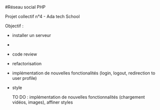 # Réseau social PHP

Projet collectif n°4 - Ada tech School

Objectif : 
- installer un serveur
- 
- code review
- refactorisation
- implémentation de nouvelles fonctionalités (login, logout, redirection to user profile)
- style

  TO DO : implémentation de nouvelles fonctionnalités (chargement vidéos, images), affiner styles 
 
 
